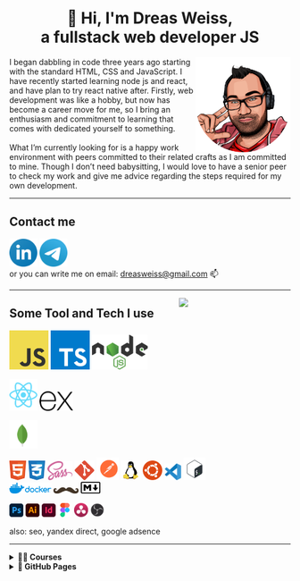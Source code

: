 <h1 align = 'center'>👋 Hi, I'm Dreas Weiss, <br>
 a fullstack web developer JS
</h1>
<img width=170 align='right' src='./assets/img/logo.png'>
I began dabbling in code three years ago starting with the standard HTML, CSS and JavaScript. I have recently started learning node js and react, and have plan to try react native after. Firstly, web development was like a hobby, but now has become a career move for me, so I bring an enthusiasm and commitment to learning that comes with dedicated yourself to something.
<br/>
<br/>
What I’m currently looking for is a happy work environment with peers committed to their related crafts as I am committed to mine. Though I don’t need babysitting, I would love to have a senior peer to check my work and give me advice regarding the steps required for my own development.

---
## Contact me
[<img width=50 src='./assets/img/linkedin.svg'>](https://www.linkedin.com/in/dreasweiss) [<img width=50 src='./assets/img/telegram.svg'>](https://telegram.me/dreasweiss)
<br>
or you can write me on email: dreasweiss@gmail.com 📫

---

[<img width=200 align='right' src='https://www.codewars.com/users/DreasWeiss/badges/micro'>](https://www.codewars.com/users/DreasWeiss)


## Some Tool and Tech I use

<img width=70 src='./assets/img/js.svg' alt='JavaScript'>   <img width=70 src='./assets/img/ts.svg' alt='TypeScript'>   <img width=100 src='./assets/img/nodejs.svg' alt='NodeJs'>   <br>

<img width=50 src='./assets/img/react.svg' alt='React'>   <img width=60 src='./assets/img/express.svg' alt='Express'> <br>

  <img width=50 src='./assets/img/mongodb.svg' alt='MongoDB'> <br>

 <img width=30 src='./assets/img/html.svg' alt='HTML'>   <img width=30 src='./assets/img/css3.svg' alt='CSS'>   <img width=45 src='./assets/img/sass.svg' alt='SASS'>  <img width=35 src='./assets/img/git.svg' alt='GIT'>    <img width=40 src='./assets/img/postman.svg' alt='Postman'>   <img width=35 src='./assets/img/linux.svg' alt='Linux'>   <img width=35 src='./assets/img/ubuntu.svg' alt='Ubuntu'>   <img width=30 src='./assets/img/vscode.svg' alt='VSCode'>  <img width=40 src='./assets/img/bash.svg' alt='Bash Script'>  
 <img width=75 src='./assets/img/docker.svg' alt='Docker'>
 <img width=45 src='./assets/img/handlebars.svg' alt='Handlebars'>      <img width=35 src='./assets/img/markdown.svg' alt='Markdown'>   <br>

 <img width=25 src='./assets/img/adobe-photoshop-2.svg' alt='Photoshop'> <img width=25 src='./assets/img/adobe-illustrator-cc-icon.svg' alt='Illustrator'> <img width=25 src='./assets/img/adobe-indesign-cc-icon.svg' alt='Indesign'> <img width=25 src='./assets/img/figma.svg' alt='Figma'> <img width=25 src='./assets/img/davinci-resolve-12.svg' alt='Davinci Resolve'> <img width=25 src='./assets/img/obs-2.svg' alt='OBS'> <br>
 
 also: seo, yandex direct, google adsence
 
 ---

<details>
   <summary><b> 👨‍🎓 Courses </b></summary>

|issue date|platform|hours|tech|cerificate|
| --- | --- | --- | --- | --- |
| mar 2023 | [freecodecamp](https://www.freecodecamp.org/learn/back-end-development-and-apis/) | 300 | <img width=25 src='./assets/img/nodejs.svg' alt='NodeJs'> <img width=25 src='./assets/img/express.svg' alt='Express'> | [Back End Development and APIs](https://www.freecodecamp.org/certification/dreasweiss/back-end-development-and-apis)
| dec 2022 | [stepik](https://stepik.org/course/73/info) | 10 | <img width=25 src='./assets/img/linux.svg' alt='Linux'> | [Introduction to Linux](https://stepik.org/cert/1888144)
| dec 2022 | [stepik](https://stepik.org/course/52226/info) | 1 |   | [Young Fighter Course in IT](https://stepik.org/cert/1876461)
| jul 2021 | [freecodecamp](https://www.freecodecamp.org/learn/javascript-algorithms-and-data-structures/) | 300 | <img width=25 src='./assets/img/js.svg' alt='JavaScript'> | [JavaScript Algorithms and Data Structures](https://www.freecodecamp.org/certification/dreasweiss/javascript-algorithms-and-data-structures)

</details>

<details>
   <summary><b> 📄 GitHub Pages </b></summary>

|link|tech|description|github|
| --- | --- | --- | --- |
| [FiverrQrious](https://dreasweiss.github.io/fiverr_qrious/) | HTML CSS JavaScript | it was the task from fiver. design provided by the client | [github](https://github.com/DreasWeiss/fiverr_qrious)|
| [FiverrHubTags](https://dreasweiss.github.io/FiverrHubTags/) | HTML CSS SCSS | it was the task from fiver. The customer left very good review and tips | [github](https://github.com/DreasWeiss/FiverrHubTags)|
| [GmailSignatureCarl](https://dreasweiss.github.io/GmailSignatureCarl/) | JavaScript HTML CSS | online email signature generator for the customer from upwork. the client uses this site to make signatures to the employees of his company | [github](https://github.com/DreasWeiss/GmailSignatureCarl)|
| [s-hild.ru](https://dreasweiss.github.io/s-hild.ru/) | HTML CSS | business card website - local commercial store (the main request of the customer - quickly and cheaply) it is very simple - but this site brings money and customers to the customer for several years | [github](https://github.com/DreasWeiss/s-hild.ru)|
| [DesignerPortfolio](https://dreasweiss.github.io/site_DesignerPortfolio/) | HTML CSS JavaScript | html/css/js training project | [github](https://github.com/DreasWeiss/site_DesignerPortfolio)|
| [ActiveBox](https://dreasweiss.github.io/site_ActiveBox/) | HTML CSS JavaScript | html/css/js training project | [github](https://github.com/DreasWeiss/site_ActiveBox)|


</details>

### 

<!--
**DreasWeiss/DreasWeiss** is a ✨ _special_ ✨ repository because its `README.md` (this file) appears on your GitHub profile.

Here are some ideas to get you started:

- 🔭 I’m currently working on ...
- 🌱 I’m currently learning ...
- 👯 I’m looking to collaborate on ...
- 🤔 I’m looking for help with ...
- 💬 Ask me about ...
- 📫 How to reach me: ...
- 😄 Pronouns: ...
- ⚡ Fun fact: ...
-->
